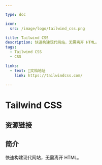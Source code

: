 ```yaml
---

type: doc

icon:
  src: /image/logo/tailwind_css.png

title: Tailwind CSS
description: 快速构建现代网站，无需离开 HTML。
tags:
  - Tailwind CSS
  - CSS

links:
  - text: 📖文档地址
    link: https://tailwindcss.com/

---
```


<ShowLogo />

# Tailwind CSS

<ShowTags />

<ShowBreadcrumb />

## 资源链接

<ShowLinks />

## 简介

快速构建现代网站，无需离开 HTML。
